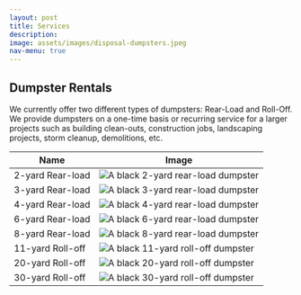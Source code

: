 ```yaml
---
layout: post
title: Services
description:
image: assets/images/disposal-dumpsters.jpeg
nav-menu: true
---
```


## Dumpster Rentals

We currently offer two different types of dumpsters: Rear-Load 
and Roll-Off. We provide dumpsters on a one-time basis or recurring 
service for a larger projects such as building clean-outs, construction 
jobs, landscaping projects, storm cleanup,  demolitions, etc.

<div class="table-wrapper">
	<table>
		<thead>
			<tr>
				<th>Name</th>
				<th>Image</th>
			</tr>
		</thead>
		<tbody>
			<tr>
				<td>2-yard Rear-load</td>
				<td><img src="{{ 'assets/images/dumpster-2.jpeg' | relative_url }}" alt="A black 2-yard rear-load dumpster"></td>
			</tr>
			<tr>
				<td>3-yard Rear-load</td>
				<td><img src="{{ 'assets/images/dumpster-3.jpeg' | relative_url }}" alt="A black 3-yard rear-load dumpster"></td>
			</tr>
            <tr>
				<td>4-yard Rear-load</td>
				<td><img src="{{ 'assets/images/dumpster-4.jpeg' | relative_url }}" alt="A black 4-yard rear-load dumpster"></td>
			</tr>
            <tr>
				<td>6-yard Rear-load</td>
				<td><img src="{{ 'assets/images/dumpster-6.jpeg' | relative_url }}" alt="A black 6-yard rear-load dumpster"></td>
			</tr>
            <tr>
				<td>8-yard Rear-load</td>
				<td><img src="{{ 'assets/images/dumpster-8.jpeg' | relative_url }}" alt="A black 8-yard rear-load dumpster"></td>
			</tr>
            <tr>
				<td>11-yard Roll-off</td>
				<td><img src="{{ 'assets/images/rolloff-11yd.jpeg' | relative_url }}" alt="A black 11-yard roll-off dumpster"></td>
			</tr>
			<tr>
				<td>20-yard Roll-off</td>
				<td><img src="{{ 'assets/images/rolloff-20yd.jpeg' | relative_url }}" alt="A black 20-yard roll-off dumpster"></td>
			</tr>
			<tr>
				<td>30-yard Roll-off</td>
				<td><img src="{{ 'assets/images/rolloff-30yd.jpeg' | relative_url }}" alt="A black 30-yard roll-off dumpster"></td>
			</tr>
		</tbody>
	</table>
</div>